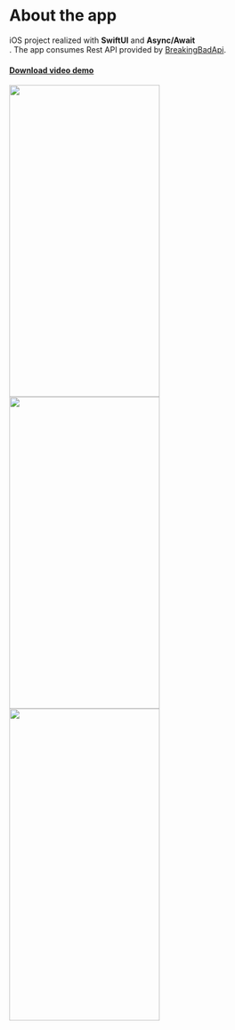 <h1>About the app</h1>

iOS project realized with **SwiftUI** and **Async/Await**<br>.
The app consumes Rest API provided by <a href="https://breakingbadapi.com" target="_blank">BreakingBadApi</a>. 
<h4><a href="https://user-images.githubusercontent.com/6122888/178473870-25b8bb45-85a9-4044-b445-02caddca11e2.mov" target="_blank">Download video demo</a><br></h4>
<p float="center">
<img src="https://user-images.githubusercontent.com/6122888/178471811-624fc6c4-f8c5-4752-b9f0-a21f5ac7acd0.png" width="270" height="560">
<img src="https://user-images.githubusercontent.com/6122888/178494762-0d59d188-6ecf-4e1e-820d-b591188ee4c7.png" width="270" height="560">
<img src="https://user-images.githubusercontent.com/6122888/178494884-5b0028e9-84cd-498f-87c0-892673aba6f6.png" width="270" height="560">
</p>
